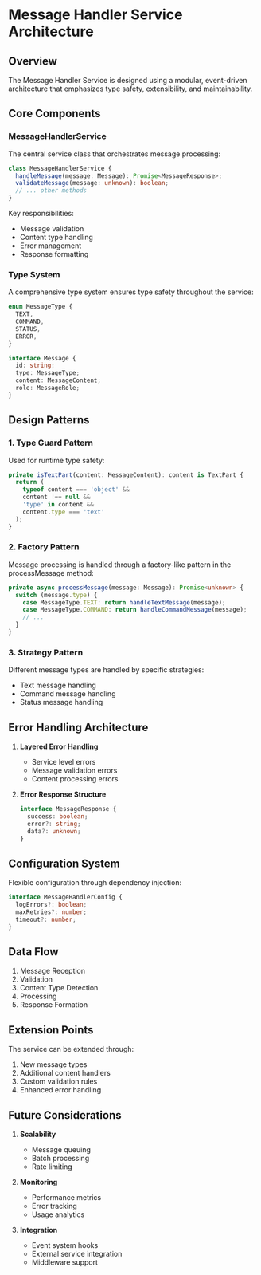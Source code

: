 # Message Handler Service Architecture

## Overview

The Message Handler Service is designed using a modular, event-driven
architecture that emphasizes type safety, extensibility, and maintainability.

## Core Components

### MessageHandlerService

The central service class that orchestrates message processing:

```typescript
class MessageHandlerService {
  handleMessage(message: Message): Promise<MessageResponse>;
  validateMessage(message: unknown): boolean;
  // ... other methods
}
```

Key responsibilities:

- Message validation
- Content type handling
- Error management
- Response formatting

### Type System

A comprehensive type system ensures type safety throughout the service:

```typescript
enum MessageType {
  TEXT,
  COMMAND,
  STATUS,
  ERROR,
}

interface Message {
  id: string;
  type: MessageType;
  content: MessageContent;
  role: MessageRole;
}
```

## Design Patterns

### 1. Type Guard Pattern

Used for runtime type safety:

```typescript
private isTextPart(content: MessageContent): content is TextPart {
  return (
    typeof content === 'object' &&
    content !== null &&
    'type' in content &&
    content.type === 'text'
  );
}
```

### 2. Factory Pattern

Message processing is handled through a factory-like pattern in the
processMessage method:

```typescript
private async processMessage(message: Message): Promise<unknown> {
  switch (message.type) {
    case MessageType.TEXT: return handleTextMessage(message);
    case MessageType.COMMAND: return handleCommandMessage(message);
    // ...
  }
}
```

### 3. Strategy Pattern

Different message types are handled by specific strategies:

- Text message handling
- Command message handling
- Status message handling

## Error Handling Architecture

1. **Layered Error Handling**
   - Service level errors
   - Message validation errors
   - Content processing errors

2. **Error Response Structure**
   ```typescript
   interface MessageResponse {
     success: boolean;
     error?: string;
     data?: unknown;
   }
   ```

## Configuration System

Flexible configuration through dependency injection:

```typescript
interface MessageHandlerConfig {
  logErrors?: boolean;
  maxRetries?: number;
  timeout?: number;
}
```

## Data Flow

1. Message Reception
2. Validation
3. Content Type Detection
4. Processing
5. Response Formation

## Extension Points

The service can be extended through:

1. New message types
2. Additional content handlers
3. Custom validation rules
4. Enhanced error handling

## Future Considerations

1. **Scalability**
   - Message queuing
   - Batch processing
   - Rate limiting

2. **Monitoring**
   - Performance metrics
   - Error tracking
   - Usage analytics

3. **Integration**
   - Event system hooks
   - External service integration
   - Middleware support
